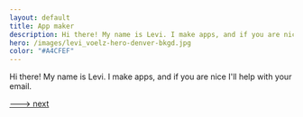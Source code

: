 ```yaml
---
layout: default
title: App maker
description: Hi there! My name is Levi. I make apps, and if you are nice I’ll help with your email.
hero: /images/levi_voelz-hero-denver-bkgd.jpg
color: "#A4CFEF"
---
```

Hi there! My name is Levi. I make apps, and if you are nice I'll help with your email.

[---> next](/about)
